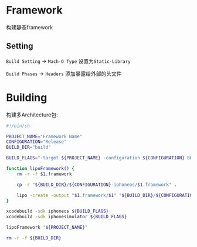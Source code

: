 # Framework

构建静态framework

## Setting

`Build Setting` -> `Mach-O Type` 设置为`Static-Library`

`Build Phases` -> `Headers` 添加暴露给外部的头文件

# Building

构建多Architecture包:

```bash
#!/bin/sh

PROJECT_NAME="Framework Name"
CONFIGURATION="Release"
BUILD_DIR="build"

BUILD_FLAGS="-target ${PROJECT_NAME} -configuration ${CONFIGURATION} BUILD_DIR=${BUILD_DIR} clean build"

function lipoFramework() {
    rm -r -f $1.framework

    cp -r "${BUILD_DIR}/${CONFIGURATION}-iphoneos/$1.framework" .

    lipo -create -output "$1.framework/$1" "${BUILD_DIR}/${CONFIGURATION}-iphonesimulator/$1.framework/$1" "${BUILD_DIR}/${CONFIGURATION}-iphoneos/$1.framework/$1"
}

xcodebuild -sdk iphoneos ${BUILD_FLAGS}
xcodebuild -sdk iphonesimulator ${BUILD_FLAGS}

lipoFramework "${PROJECT_NAME}"

rm -r -f ${BUILD_DIR}

```
